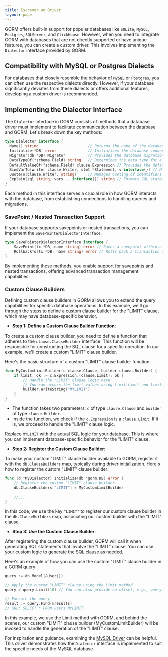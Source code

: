 ```yaml
---
title: Escrever um Driver
layout: page
---
```


GORM offers built-in support for popular databases like `SQLite`, `MySQL`, `Postgres`, `SQLServer`, and `ClickHouse`. However, when you need to integrate GORM with databases that are not directly supported or have unique features, you can create a custom driver. This involves implementing the `Dialector` interface provided by GORM.

## Compatibility with MySQL or Postgres Dialects

For databases that closely resemble the behavior of `MySQL` or `Postgres`, you can often use the respective dialects directly. However, if your database significantly deviates from these dialects or offers additional features, developing a custom driver is recommended.

## Implementing the Dialector Interface

The `Dialector` interface in GORM consists of methods that a database driver must implement to facilitate communication between the database and GORM. Let's break down the key methods:

```go
type Dialector interface {
  Name() string                      // Returns the name of the database dialect
  Initialize(*DB) error              // Initializes the database connection
  Migrator(db *DB) Migrator          // Provides the database migration tool
  DataTypeOf(*schema.Field) string   // Determines the data type for a schema field
  DefaultValueOf(*schema.Field) clause.Expression // Provides the default value for a schema field
  BindVarTo(writer clause.Writer, stmt *Statement, v interface{}) // Handles variable binding in SQL statements
  QuoteTo(clause.Writer, string)     // Manages quoting of identifiers
  Explain(sql string, vars ...interface{}) string // Formats SQL statements with variables
}
```

Each method in this interface serves a crucial role in how GORM interacts with the database, from establishing connections to handling queries and migrations.

### SavePoint / Nested Transaction Support

If your database supports savepoints or nested transactions, you can implement the `SavePointerDialectorInterface`.

```go
type SavePointerDialectorInterface interface {
    SavePoint(tx *DB, name string) error // Saves a savepoint within a transaction
    RollbackTo(tx *DB, name string) error // Rolls back a transaction to the specified savepoint
}
```

By implementing these methods, you enable support for savepoints and nested transactions, offering advanced transaction management capabilities.

### Custom Clause Builders

Defining custom clause builders in GORM allows you to extend the query capabilities for specific database operations. In this example, we'll go through the steps to define a custom clause builder for the "LIMIT" clause, which may have database-specific behavior.

- **Step 1: Define a Custom Clause Builder Function**:

To create a custom clause builder, you need to define a function that adheres to the `clause.ClauseBuilder` interface. This function will be responsible for constructing the SQL clause for a specific operation. In our example, we'll create a custom "LIMIT" clause builder.

Here's the basic structure of a custom "LIMIT" clause builder function:

```go
func MyCustomLimitBuilder(c clause.Clause, builder clause.Builder) {
    if limit, ok := c.Expression.(clause.Limit); ok {
        // Handle the "LIMIT" clause logic here
        // You can access the limit values using limit.Limit and limit.Offset
        builder.WriteString("MYLIMIT")
    }
}
```

- The function takes two parameters: `c` of type `clause.Clause` and `builder` of type `clause.Builder`.
- Inside the function, we check if the `c.Expression` is a `clause.Limit`. If it is, we proceed to handle the "LIMIT" clause logic.

Replace `MYLIMIT` with the actual SQL logic for your database. This is where you can implement database-specific behavior for the "LIMIT" clause.

- **Step 2: Register the Custom Clause Builder**:

To make your custom "LIMIT" clause builder available to GORM, register it with the `db.ClauseBuilders` map, typically during driver initialization. Here's how to register the custom "LIMIT" clause builder:

```go
func (d *MyDialector) Initialize(db *gorm.DB) error {
    // Register the custom "LIMIT" clause builder
    db.ClauseBuilders["LIMIT"] = MyCustomLimitBuilder

    //...
}
```

In this code, we use the key `"LIMIT"` to register our custom clause builder in the `db.ClauseBuilders` map, associating our custom builder with the "LIMIT" clause.

- **Step 3: Use the Custom Clause Builder**:

After registering the custom clause builder, GORM will call it when generating SQL statements that involve the "LIMIT" clause. You can use your custom logic to generate the SQL clause as needed.

Here's an example of how you can use the custom "LIMIT" clause builder in a GORM query:

```go
query := db.Model(&User{})

// Apply the custom "LIMIT" clause using the Limit method
query = query.Limit(10) // You can also provide an offset, e.g., query.Limit(10).Offset(5)

// Execute the query
result := query.Find(&results)
// SQL: SELECT * FROM users MYLIMIT
```

In this example, we use the Limit method with GORM, and behind the scenes, our custom "LIMIT" clause builder (MyCustomLimitBuilder) will be invoked to handle the generation of the "LIMIT" clause.

For inspiration and guidance, examining the [MySQL Driver](https://github.com/go-gorm/mysql) can be helpful. This driver demonstrates how the `Dialector` interface is implemented to suit the specific needs of the MySQL database.

